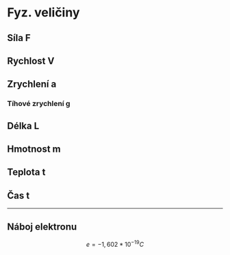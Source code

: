 # Fyz. veličiny
## Síla F
## Rychlost V
## Zrychlení a
### Tíhové zrychlení g
## Délka L
## Hmotnost m
## Teplota t
## Čas t
---
## Náboj elektronu
$$ e = -1,602*10^{-19} C $$